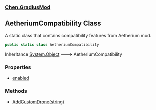 
### [Chen.GradiusMod](./Chen-GradiusMod 'Chen.GradiusMod')

## AetheriumCompatibility Class
A static class that contains compatibility features from Aetherium mod.  
```csharp
public static class AetheriumCompatibility
```
Inheritance [System.Object](https://docs.microsoft.com/en-us/dotnet/api/System.Object 'System.Object') &#129106; AetheriumCompatibility  

### Properties
- [enabled](./Chen-GradiusMod-AetheriumCompatibility-enabled 'Chen.GradiusMod.AetheriumCompatibility.enabled')

### Methods
- [AddCustomDrone(string)](./Chen-GradiusMod-AetheriumCompatibility-AddCustomDrone(string) 'Chen.GradiusMod.AetheriumCompatibility.AddCustomDrone(string)')
